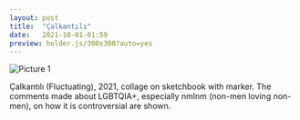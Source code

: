```yaml
---
layout: post
title:  "Çalkantılı"
date:   2021-10-01-01:59
preview: holder.js/300x300?auto=yes
---
```


![Picture 1](holder.js/800x600?auto=yes)

Çalkantılı (Fluctuating), 2021, collage on sketchbook with marker. 
The comments made about LGBTQIA+, especially nmlnm (non-men loving non-men), on how it is controversial are shown.

